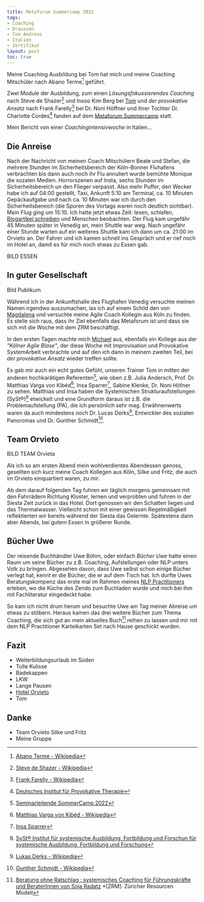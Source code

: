 ```yaml
---
title: Metaforum Summercamp 2022
tags:
- Coaching
- Draussen
- Tom Andreas
- Italien
- Zertifikat
layout: post
toc: true
---
```

Meine Coaching Ausbildung bei Tom hat mich und meine Coaching Mitschüler 
nach Abano Terme[^abano] geführt. 

Zwei Module der Ausbildung, 
zum einen *Lösungsfokussierendes Coaching* 
nach Steve de Shazer[^steve] und Insoo Kim Berg bei [Tom](/tags/tom-andreas/) 
und *der provokative Ansatz* nach Frank Farelly[^ff] bei Dr. Noni Höffner 
und ihrer Tochter Dr. Charlotte Cordes[^provo] fanden 
auf dem [Metaforum Summercamp](https://www.metaforum-sommercamp.com/) statt.
 
Mein Bericht von einer *Coachingintensivwoche* in Italien...<!--break-->

## Die Anreise

Nach der Nachricht von meinen Coach Mitschülern Beate und Stefan, 
die mehrere Stunden im Sicherheitsbereich der Köln-Bonner Fluhafens verbrachten
bis dann auch noch ihr Flu annuliert wurde bemühte Monique die sozalen Medien.
Horrorszenen auf Insta, sechs Stunden im Sicherheitsbereich un den Flieger verpasst.
Also mehr Puffer, den Wecker habe ich auf 04:00 gestellt, Taxi, 
Ankunft 5:10 am Terminal, ca. 10 Minuten Gepäckaufgabe 
und nach ca. 10 Minuten war ich durch den Sicherheitsbereich
(die Spuren des Vortags waren noch deutlich sichtbar).
Mein Flug ging um 15:10.
Ich hatte jetzt etwas Zeit: lesen, schlafen, [Blogartikel schreiben](
2022/08/15/5-jahre-rewe-digital-danke-auf-wiedersehen.html) und Menschen beobachten.
Der Flug kam ungefähr 45 Minuten später in Venedig an, mein Shuttle war weg.
Nach ungefähr einer Stunde warten auf ein weiteres Shuttle kam ich 
dann um  ca. 21:00 im Orvieto an.
Der Fahrer und ich kamen schnell ins Gespräch und er rief noch im Hotel an,
damit es für mich noch etwas zu Essen gab. 

BILD ESSEN

## In guter Gesellschaft

Bild Publikum

Während ich in der Ankunftshalle des Flughafen Venedig 
versuchte meinen Namen irgendwo auszumachen,
las ich auf einem Schild den von [Magdalena](
https://maera.de/ueber-uns/magdalena-richtarski/)
und versuchte meine Agile Coach Kollegin aus Köln zu finden.
Es stelle sich raus, dass ihr Ziel ebenfalls das Metaforum ist
und dass sie sich mit die Woche mit dem ZRM beschäftigt.

In den ersten Tagen machte mich [Michael](https://agile-aspects.michaelmahlberg.com/) aus, 
ebenfalls ein Kollege aus der *"Kölner Agile Blase"*, 
der diese Woche mit Improvisation und Provokative SystemArbeit verbrachte
und auf den ich dann in meinem zweiten Teil, 
bei *der provokative Ansatz* wieder treffen sollte.

Es gab mir auch ein echt gutes Gefühl, unseren Trainer Tom 
in mitten der anderen hochkarätigen Referenten[^referenten2022], 
wie oben z.B. Julia Andersch, Prof. Dr. Matthias Varga von Kibéd[^varga], 
Insa Sparrer[^sparrer], Sabine Klenke, Dr. Noni Höfner zu sehen.
Matthias und Insa haben die Systemischen Strukturaufstellungen (SySt®)[^syst]
etwickelt und eine Grundform daraus ist z.B. die Problemaufstellung (PA),
die ich persönlich sehr mag. 
Erwähnenwerts waren da auch mindestens noch Dr. Lucas Derks[^derks], Entwickler des sozialen Panoromas
und Dr. Gunther Schmidt[^gs].

## Team Orvieto

BILD TEAM Orvieta

Als ich so am ersten Abend mein wohlverdientes Abendessen genoss, 
gesellten sich kurz meine Coach Kollegen aus Köln, Silke und Fritz, 
die auch im Orvieto einquartiert waren, zu mir.

Ab dem darauf folgenden Tag fuhren wir täglich morgens gemeinsam 
mit den Fahrrädern Richtung Kloster, lernen und verprobten
und fuhren in der Siesta Zeit zurück in das Hotel.
Dort genossen wir den Schatten liegen und das Thermalwasser.
Vielleicht schon mit einer gewissen Regelmäßigkeit reflektierten 
wir bereits während der Siesta das Gelernte. 
Spätestens dann aber Abends, bei gutem Essen in größerer Runde.

## Bücher Uwe 

Der reisende Buchhändler Uwe Böhm, oder einfach *Bücher Uwe*
hatte einen Raum um seine Bücher zu z.B. Coaching, Aufstellungen
oder NLP unters Volk zu bringen.
Abgesehen davon, dass Uwe selbst schon einige Bücher verlegt hat,
kennt er die Bücher, die er auf dem Tisch hat.
Ich durfte Uwes Beratungskompenz das erste mal im Rahmen 
meines [NLP Practitioners](/2022/03/31/nlp-practitioner.html)
erleben, wo die Küche des Zendo zum Buchladen wurde 
und mich bei ihm mit Fachliteratur eingedeckt habe.

So kam ich nicht drum herum und besuchte Uwe am Tag meiner Abreise 
um etwas zu stöbern. Heraus kamen das drei weitere Bücher zum Thema Coaching, 
die sich gut an mein aktuelles Buch[^sys] reihen zu lassen 
und mir mit dem NLP Practitioner Karteikarten Set nach Hause geschickt wurden.

## Fazit

- Weiterbildungsurlaub im Süden
- Tolle Kulisse
- Badekappen
- LKW
- Lange Pausen
- [Hotel Orvieto](https://www.termeorvieto.it/de/)
- Tom

## Danke

- Team Orvieto Silke und Fritz
- Meine Gruppe

[^abano]: [Abano Terme - Wikipedia](https://de.wikipedia.org/wiki/Abano_Terme)
[^provo]: [Deutsches Institut für Provokative Therapie](https://provokativ.com/)
[^referenten2022]: [Seminarleitende SommerCamp 2022](https://www.metaforum-sommercamp.com/seminarleitende-2022)
[^steve]: [Steve de Shazer - Wikipedia](https://de.wikipedia.org/wiki/Steve_de_Shazer)
[^ff]: [Frank Farelly - Wikipedia](https://de.wikipedia.org/wiki/Frank_Farrelly)
[^magda]: [MAERA.de: Magdalena Richtarski](https://maera.de/ueber-uns/magdalena-richtarski/)	
[^derks]: [Lukas Derks - Wikipedia](https://de.wikipedia.org/wiki/Lucas_Derks)
[^gs]: [Gunther Schmidt - Wikipedia](https://de.wikipedia.org/wiki/Gunther_Schmidt_(Mediziner))
[^varga]: [Matthias Varga von Kibéd - Wikipedia](https://de.wikipedia.org/wiki/Matthias_Varga_von_Kib%C3%A9d)
[^sparrer]: [Insa Sparrer](https://de.wikipedia.org/wiki/Insa_Sparrer)
[^syst]: [SySt® Institut für systemische Ausbildung, Fortbildung und Forschun für systemische Ausbildung, Fortbildung und Forschung](https://www.syst.info/)
[^sys]: [Beratung ohne Ratschlag : systemisches Coaching für Führungskräfte und BeraterInnen von Soja Radatz](https://portal.dnb.de/opac.htm?referrer=Wikipedia&method=enhancedSearch&index=num&term=9783902155016&operator=and)
*[ZRM]: Züricher Resourcen Modell
